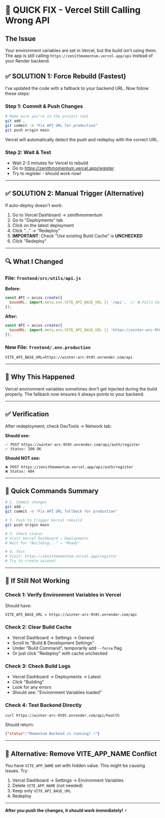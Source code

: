 # 🚀 QUICK FIX - Vercel Still Calling Wrong API

## The Issue
Your environment variables are set in Vercel, but the build isn't using them. The app is still calling `https://zenithmomentum.vercel.app/api` instead of your Render backend.

## ✅ SOLUTION 1: Force Rebuild (Fastest)

I've updated the code with a fallback to your backend URL. Now follow these steps:

### Step 1: Commit & Push Changes
```bash
# Make sure you're in the project root
git add .
git commit -m "Fix API URL for production"
git push origin main
```

Vercel will automatically detect the push and redeploy with the correct URL.

### Step 2: Wait & Test
- Wait 2-3 minutes for Vercel to rebuild
- Go to https://zenithmomentum.vercel.app/register
- Try to register - should work now!

---

## ✅ SOLUTION 2: Manual Trigger (Alternative)

If auto-deploy doesn't work:

1. Go to Vercel Dashboard → zenithmomentum
2. Go to "Deployments" tab
3. Click on the latest deployment
4. Click "..." → "Redeploy"
5. **IMPORTANT**: Check "Use existing Build Cache" is **UNCHECKED**
6. Click "Redeploy"

---

## 🔍 What I Changed

### File: `frontend/src/utils/api.js`
**Before:**
```javascript
const API = axios.create({
  baseURL: import.meta.env.VITE_API_BASE_URL || '/api',  // ❌ Falls back to same domain
});
```

**After:**
```javascript
const API = axios.create({
  baseURL: import.meta.env.VITE_API_BASE_URL || 'https://winter-arc-9t0t.onrender.com/api',  // ✅ Falls back to your backend
});
```

### New File: `frontend/.env.production`
```
VITE_API_BASE_URL=https://winter-arc-9t0t.onrender.com/api
```

---

## 📝 Why This Happened

Vercel environment variables sometimes don't get injected during the build properly. The fallback now ensures it always points to your backend.

---

## ✅ Verification

After redeployment, check DevTools → Network tab:

**Should see:**
```
✅ POST https://winter-arc-9t0t.onrender.com/api/auth/register
✅ Status: 200 OK
```

**Should NOT see:**
```
❌ POST https://zenithmomentum.vercel.app/api/auth/register
❌ Status: 404
```

---

## 🎯 Quick Commands Summary

```bash
# 1. Commit changes
git add .
git commit -m "Fix API URL fallback for production"

# 2. Push to trigger Vercel rebuild
git push origin main

# 3. Check status
# Visit Vercel Dashboard → Deployments
# Wait for "Building..." → "Ready"

# 4. Test
# Visit: https://zenithmomentum.vercel.app/register
# Try to create account
```

---

## 🐛 If Still Not Working

### Check 1: Verify Environment Variables in Vercel
Should have:
```
VITE_API_BASE_URL = https://winter-arc-9t0t.onrender.com/api
```

### Check 2: Clear Build Cache
- Vercel Dashboard → Settings → General
- Scroll to "Build & Development Settings"  
- Under "Build Command", temporarily add `--force` flag
- Or just click "Redeploy" with cache unchecked

### Check 3: Check Build Logs
- Vercel Dashboard → Deployments → Latest
- Click "Building"
- Look for any errors
- Should see: "Environment Variables loaded"

### Check 4: Test Backend Directly
```bash
curl https://winter-arc-9t0t.onrender.com/api/health
```
Should return:
```json
{"status":"Momentum Backend is running! ⚡"}
```

---

## 🔄 Alternative: Remove VITE_APP_NAME Conflict

You have `VITE_APP_NAME` set with hidden value. This might be causing issues. Try:

1. Vercel Dashboard → Settings → Environment Variables
2. Delete `VITE_APP_NAME` (not needed)
3. Keep only `VITE_API_BASE_URL`
4. Redeploy

---

**After you push the changes, it should work immediately!** ⚡

